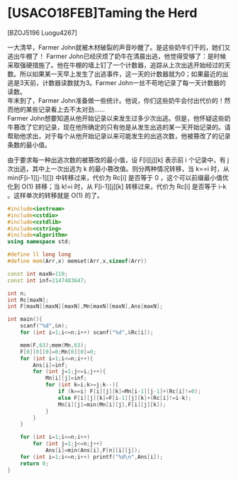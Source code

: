 # [USACO18FEB]Taming the Herd
[BZOJ5196 Luogu4267]

一大清早，Farmer John就被木材破裂的声音吵醒了。是这些奶牛们干的，她们又逃出牛棚了！
Farmer John已经厌烦了奶牛在清晨出逃，他觉得受够了：是时候采取强硬措施了。他在牛棚的墙上钉了一个计数器，追踪从上次出逃开始经过的天数。所以如果某一天早上发生了出逃事件，这一天的计数器就为$0$；如果最近的出逃是$3$天前，计数器读数就为$3$。Farmer John一丝不苟地记录了每一天计数器的读数。  
年末到了，Farmer John准备做一些统计。他说，你们这些奶牛会付出代价的！然而他的某些记录看上去不太对劲……  
Farmer John想要知道从他开始记录以来发生过多少次出逃。但是，他怀疑这些奶牛篡改了它的记录，现在他所确定的只有他是从发生出逃的某一天开始记录的。请帮助他求出，对于每个从他开始记录以来可能发生的出逃次数，他被篡改了的记录条数的最小值。

由于要求每一种出逃次数的被篡改的最小值，设 F[i][j][k] 表示前 i 个记录中，有 j 次出逃，其中上一次出逃为 k 的最小篡改值。则分两种情况转移，当 k==i 时，从 min(F[i-1][j-1][]) 中转移过来，代价为 Rc[i] 是否等于 0 ，这个可以前缀最小值优化到 O(1) 转移；当 k!=i 时，从 F[i-1][j][k] 转移过来，代价为 Rc[i] 是否等于 i-k 。这样单次的转移就是 O(1) 的了。

```cpp
#include<iostream>
#include<cstdio>
#include<cstdlib>
#include<cstring>
#include<algorithm>
using namespace std;

#define ll long long
#define mem(Arr,x) memset(Arr,x,sizeof(Arr))

const int maxN=110;
const int inf=2147483647;

int n;
int Rc[maxN];
int F[maxN][maxN][maxN],Mn[maxN][maxN],Ans[maxN];

int main(){
	scanf("%d",&n);
	for (int i=1;i<=n;i++) scanf("%d",&Rc[i]);

	mem(F,63);mem(Mn,63);
	F[0][0][0]=0;Mn[0][0]=0;
	for (int i=1;i<=n;i++){
		Ans[i]=inf;
		for (int j=1;j<=i;j++){
			Mn[i][j]=inf;
			for (int k=i;k>=j;k--){
				if (k==i) F[i][j][k]=Mn[i-1][j-1]+(Rc[i]!=0);
				else F[i][j][k]=F[i-1][j][k]+(Rc[i]!=i-k);
				Mn[i][j]=min(Mn[i][j],F[i][j][k]);
			}
		}
	}

	for (int i=1;i<=n;i++)
		for (int j=1;j<=n;j++)
			Ans[i]=min(Ans[i],F[n][i][j]);
	for (int i=1;i<=n;i++) printf("%d\n",Ans[i]);
	return 0;
}
```